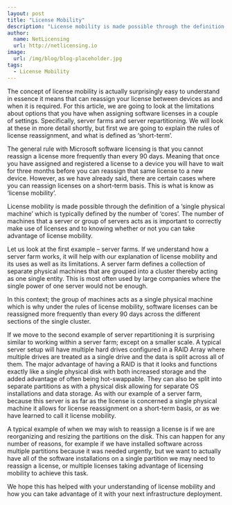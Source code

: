 ```yaml
---
layout: post
title: "License Mobility"
description: "License mobility is made possible through the definition of a ‘single physical machine’ which is typically defined by the number of ‘cores’"
author:
  name: NetLicensing
  url: http://netlicensing.io
image:
  url: /img/blog/blog-placeholder.jpg
tags:
  - License Mobility
---
```


The concept of license mobility is actually surprisingly easy to understand in essence it means that can reassign your license between devices as and when it is required. For this article, we are going to look at the limitations about options that you have when assigning software licenses in a couple of settings. Specifically, server farms and server repartitioning. We will look at these in more detail shortly, but first we are going to explain the rules of license reassignment, and what is defined as ‘short-term’.

The general rule with Microsoft software licensing is that you cannot reassign a license more frequently than every 90 days. Meaning that once you have assigned and registered a license to a device you will have to wait for three months before you can reassign that same license to a new device. However, as we have already said, there are certain cases where you can reassign licenses on a short-term basis. This is what is know as ‘license mobility’.

License mobility is made possible through the definition of a ‘single physical machine’ which is typically defined by the number of ‘cores’. The number of machines that a server or group of servers acts as is important to correctly make use of licenses and to knowing whether or not you can take advantage of license mobility.

Let us look at the first example &#8211; server farms. If we understand how a server farm works, it will help with our explanation of license mobility and its uses as well as its limitations. A server farm defines a collection of separate physical machines that are grouped into a cluster thereby acting as one single entity. This is most often used by large companies where the single power of one server would not be enough.

In this context; the group of machines acts as a single physical machine which is why under the rules of license mobility, software licenses can be reassigned more frequently than every 90 days across the different sections of the single cluster.

If we move to the second example of server repartitioning it is surprising similar to working within a server farm; except on a smaller scale. A typical server setup will have multiple hard drives configured in a RAID Array where multiple drives are treated as a single drive and the data is split across all of them. The major advantage of having a RAID is that it looks and functions exactly like a single physical disk with both increased storage and the added advantage of often being hot-swappable. They can also be split into separate partitions as with a physical disk allowing for separate OS installations and data storage. As with our example of a server farm, because this server is as far as the license is concerned a single physical machine it allows for license reassignment on a short-term basis, or as we have learned to call it license mobility.

A typical example of when we may wish to reassign a license is if we are reorganizing and resizing the partitions on the disk. This can happen for any number of reasons, for example if we have installed software across multiple partitions because it was needed urgently, but we want to actually have all of the software installations on a single partition we may need to reassign a license, or multiple licenses taking advantage of licensing mobility to achieve this task.

We hope this has helped with your understanding of license mobility and how you can take advantage of it with your next infrastructure deployment.
